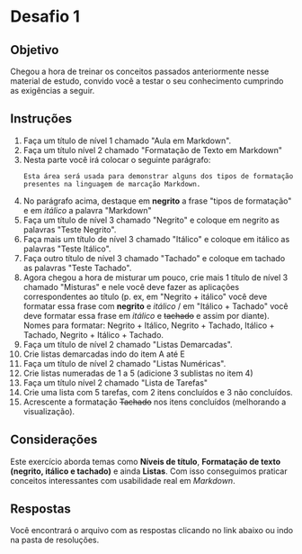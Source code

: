 # Desafio 1
## Objetivo
Chegou a hora de treinar os conceitos passados anteriormente nesse material de estudo, convido você a testar o seu conhecimento cumprindo as exigências a seguir.
## Instruções
1. Faça um título de nível 1 chamado "Aula em Markdown".
2. Faça um título nível 2 chamado "Formatação de Texto em Markdown"
3. Nesta parte você irá colocar o seguinte parágrafo:
   ```
   Esta área será usada para demonstrar alguns dos tipos de formatação presentes na linguagem de marcação Markdown.
   ```
4. No parágrafo acima, destaque em **negrito** a frase "tipos de formatação" e em _itálico_ a palavra "Markdown"
5. Faça um título de nível 3 chamado "Negrito" e coloque em negrito as palavras "Teste Negrito".
6. Faça mais um título de nível 3 chamado "Itálico" e coloque em itálico as palavras "Teste Itálico".
7. Faça outro título de nível 3 chamado "Tachado" e coloque em tachado as palavras "Teste Tachado".
8. Agora chegou a hora de misturar um pouco, crie mais 1 título de nível 3 chamado "Misturas" e nele você deve fazer as aplicações correspondentes ao título (p. ex, em "Negrito + itálico" você deve formatar essa frase com **negrito** e _itálico_ / em "Itálico + Tachado" você deve formatar essa frase em _itálico_ e ~~tachado~~ e assim por diante). Nomes para formatar: Negrito + Itálico, Negrito + Tachado, Itálico + Tachado, Negrito + Itálico + Tachado.
9. Faça um título de nível 2 chamado "Listas Demarcadas".
10. Crie listas demarcadas indo do item A até E
11. Faça um título de nível 2 chamado "Listas Numéricas".
12. Crie listas numeradas de 1 a 5 (adicione 3 sublistas no item 4)
13. Faça um título nível 2 chamado "Lista de Tarefas"
14. Crie uma lista com 5 tarefas, com 2 itens concluídos e 3 não concluídos.
15. Acrescente a formatação ~~Tachado~~ nos itens concluídos (melhorando a visualização).
## Considerações
Este exercício aborda temas como **Níveis de título**, __Formatação de texto (negrito, itálico e tachado)__ e ainda **Listas**. Com isso conseguimos praticar conceitos interessantes com usabilidade real em *Markdown*.
## Respostas
Você encontrará o arquivo com as respostas clicando no link abaixo ou indo na pasta de resoluções.